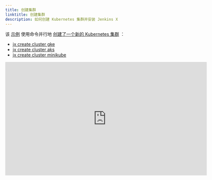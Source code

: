 ```yaml
---
title: 创建集群
linktitle: 创建集群
description: 如何创建 Kubernetes 集群并安装 Jenkins X
---
```


该 [示例](https://www.youtube.com/watch?v=ELA4tytdFeA) 使用命令并行地 [创建了一个新的 Kubernetes 集群](/docs/getting-started/setup/create-cluster/) ：

* [jx create cluster gke](/commands/jx_create_cluster_gke)
* [jx create cluster aks](/commands/jx_create_cluster_aks)
* [jx create cluster minikube](/commands/jx_create_cluster_minikube)


<iframe width="640" height="360" src="https://www.youtube.com/embed/ELA4tytdFeA" frameborder="0" allow="autoplay; encrypted-media" allowfullscreen></iframe>